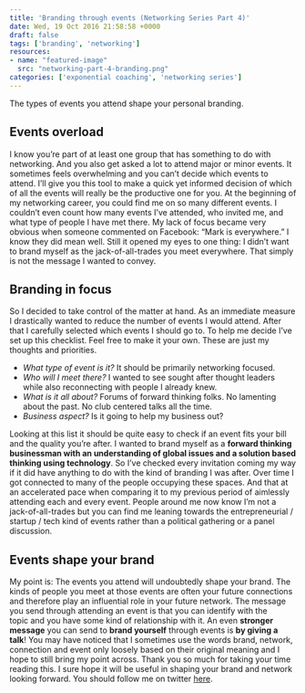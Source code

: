 ```yaml
---
title: 'Branding through events (Networking Series Part 4)'
date: Wed, 19 Oct 2016 21:58:58 +0000
draft: false
tags: ['branding', 'networking']
resources:
- name: "featured-image"
  src: "networking-part-4-branding.png"
categories: ['exponential coaching', 'networking series']
---
```


The types of events you attend shape your personal branding.

## Events overload

I know you’re part of at least one group that has something to do with networking. And you also get asked a lot to attend major or minor events. It sometimes feels overwhelming and you can’t decide which events to attend. I’ll give you this tool to make a quick yet informed decision of which of all the events will really be the productive one for you. At the beginning of my networking career, you could find me on so many different events. I couldn’t even count how many events I’ve attended, who invited me, and what type of people I have met there. My lack of focus became very obvious when someone commented on Facebook: “Mark is everywhere.” I know they did mean well. Still it opened my eyes to one thing: I didn’t want to brand myself as the jack-of-all-trades you meet everywhere. That simply is not the message I wanted to convey.

## Branding in focus

So I decided to take control of the matter at hand. As an immediate measure I drastically wanted to reduce the number of events I would attend. After that I carefully selected which events I should go to. To help me decide I’ve set up this checklist. Feel free to make it your own. These are just my thoughts and priorities.

* _What type of event is it?_ It should be primarily networking focused.
* _Who will I meet there?_ I wanted to see sought after thought leaders while also reconnecting with people I already knew.
* _What is it all about?_ Forums of forward thinking folks. No lamenting about the past. No club centered talks all the time.
* _Business aspect?_ Is it going to help my business out?

Looking at this list it should be quite easy to check if an event fits your bill and the quality you’re after. I wanted to brand myself as a **forward thinking businessman with an understanding of global issues and a solution based thinking using technology**. So I’ve checked every invitation coming my way if it did have anything to do with the kind of branding I was after. Over time I got connected to many of the people occupying these spaces. And that at an accelerated pace when comparing it to my previous period of aimlessly attending each and every event. People around me now know I’m not a jack-of-all-trades but you can find me leaning towards the entrepreneurial / startup / tech kind of events rather than a political gathering or a panel discussion.

## Events shape your brand

My point is: The events you attend will undoubtedly shape your brand. The kinds of people you meet at those events are often your future connections and therefore play an influential role in your future network. The message you send through attending an event is that you can identify with the topic and you have some kind of relationship with it. An even **stronger message** you can send to **brand yourself** through events is **by giving a talk**! You may have noticed that I sometimes use the words brand, network, connection and event only loosely based on their original meaning and I hope to still bring my point across. Thank you so much for taking your time reading this. I sure hope it will be useful in shaping your brand and network looking forward. You should follow me on twitter [here](https://www.twitter.com/markcheret).
